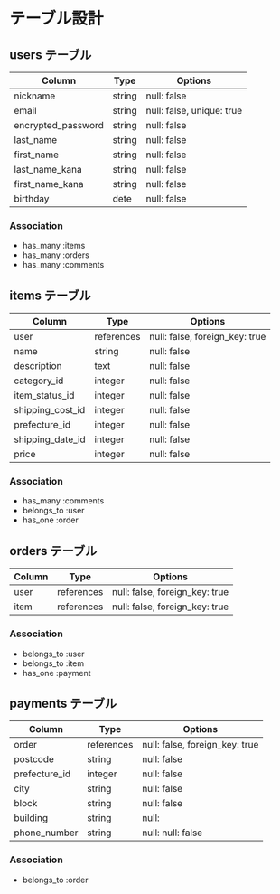 # テーブル設計

## users テーブル

| Column             | Type   | Options     |
| ------------------ | ------ | ----------- |
| nickname           | string | null: false |
| email              | string | null: false, unique: true |
| encrypted_password | string | null: false |
| last_name          | string | null: false |
| first_name         | string | null: false |
| last_name_kana     | string | null: false |
| first_name_kana    | string | null: false |
| birthday           | dete   | null: false |

### Association

- has_many :items
- has_many :orders
- has_many :comments

## items テーブル

| Column           | Type         | Options                        |
| ---------------- | ------------ | ------------------------------ |
| user             | references   | null: false, foreign_key: true |
| name             | string       | null: false                    |
| description      | text         | null: false                    |
| category_id      | integer      | null: false                    |
| item_status_id   | integer      | null: false                    |
| shipping_cost_id | integer      | null: false                    |
| prefecture_id    | integer      | null: false                    |
| shipping_date_id | integer      | null: false                    |
| price            | integer      | null: false                    |

### Association

- has_many :comments
- belongs_to :user
- has_one :order

## orders テーブル

| Column | Type       | Options                        |
| ------ | ---------- | ------------------------------ |
| user   | references | null: false, foreign_key: true |
| item   | references | null: false, foreign_key: true |

### Association

- belongs_to :user
- belongs_to :item
- has_one :payment

## payments テーブル

| Column         | Type        | Options                        |
| -------------- | ----------- | ------------------------------ |
| order          | references  | null: false, foreign_key: true |
| postcode       | string      | null: false                    |
| prefecture_id  | integer     | null: false                    |
| city           | string      | null: false                    |
| block          | string      | null: false                    |
| building       | string      | null:                          |
| phone_number   | string      | null: null: false              |

### Association

- belongs_to :order